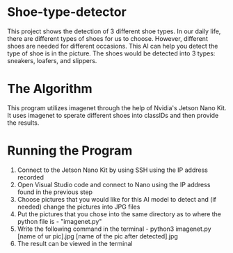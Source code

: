# Shoe-type-detector
This project shows the detection of 3 different shoe types. In our daily life, there are different types of shoes for us to choose. However, different shoes are needed for different occasions. This AI can help you detect the type of shoe is in the picture. The shoes would be detected into 3 types: sneakers, loafers, and slippers. 

# The Algorithm
This program utilizes imagenet through the help of Nvidia's Jetson Nano Kit. It uses imagenet to sperate different shoes into classIDs and then provide the results.  

# Running the Program
1. Connect to the Jetson Nano Kit by using SSH using the IP address recorded
2. Open Visual Studio code and connect to Nano using the IP address found in the previous step
3. Choose pictures that you would like for this AI model to detect and (if needed) change the pictures into JPG files
4. Put the pictures that you chose into the same directory as to where the python file is - "imagenet.py"
5. Write the following command in the terminal - python3 imagenet.py [name of ur pic].jpg [name of the pic after detected].jpg
6. The result can be viewed in the terminal
